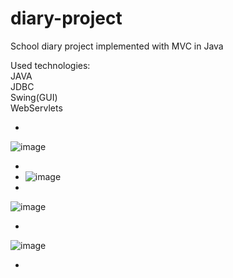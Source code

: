# diary-project
School diary project implemented with MVC in Java

Used technologies:
<br/>
JAVA
<br/>
JDBC
<br/>
Swing(GUI)
<br/>
WebServlets
- <br/>

![image](https://user-images.githubusercontent.com/58139675/225685915-c7f5702c-aa32-444b-a7f0-c939cde396b1.png)
- <br/>
- ![image](https://user-images.githubusercontent.com/58139675/225686023-939101a5-26f4-4f70-ba98-612821a37194.png)
- <br/>
![image](https://user-images.githubusercontent.com/58139675/225686242-b97196ca-46bb-4402-b643-9c066f8f6139.png)
- <br/>
![image](https://user-images.githubusercontent.com/58139675/225686330-8c1ab75b-3572-44c8-a3da-ae15a362ab25.png)
- <br/>
